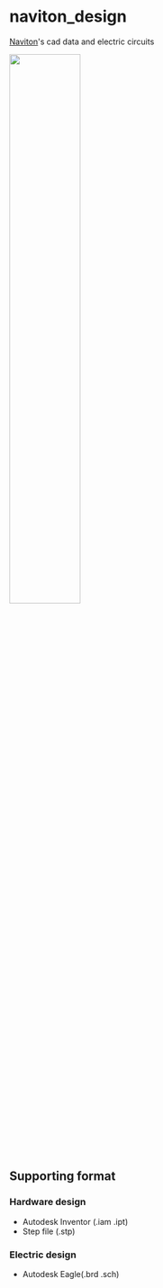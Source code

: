 # naviton_design
[Naviton](https://github.com/KobeKosenRobotics/naviton)'s cad data and electric circuits

<img src="https://github.com/KobeKosenRobotics/naviton_design/assets/36100321/15f97548-606c-4f8b-bd82-f40a30d2324a" width="50%">

## Supporting format
### Hardware design
* Autodesk Inventor (.iam .ipt)
* Step file (.stp)
### Electric design
* Autodesk Eagle(.brd .sch)
 
